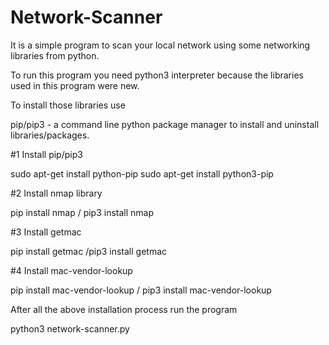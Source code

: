 # Network-Scanner
It is a simple program to scan your local network using some networking libraries from python.

To run this program you need python3 interpreter because the libraries used in this program were new.

To install those libraries use 

pip/pip3 - a command line python package manager to install and uninstall libraries/packages.

#1 Install pip/pip3

sudo apt-get install python-pip
sudo apt-get install python3-pip

#2 Install nmap library

pip install nmap / pip3 install nmap

#3 Install getmac

pip install getmac /pip3 install getmac

#4 Install mac-vendor-lookup

pip install mac-vendor-lookup / pip3 install mac-vendor-lookup

After all the above installation process run the program

python3 network-scanner.py

